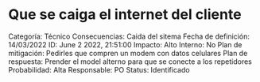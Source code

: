 # Que se caiga el internet del cliente

Categoría: Técnico
Consecuencias: Caida del sitema
Fecha de definición: 14/03/2022
ID: June 2 2022, 21:51:00
Impacto: Alto
Interno: No
Plan de mitigación: Pedirles que compren un modem con datos celulares
Plan de respuesta: Prender el model alterno para que se conecte a los repetidores
Probabilidad: Alta
Responsable: PO
Status: Identificado